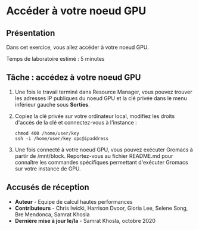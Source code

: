 # Accéder à votre noeud GPU

## Présentation

Dans cet exercice, vous allez accéder à votre noeud GPU.

Temps de laboratoire estimé : 5 minutes

## Tâche : accédez à votre noeud GPU

1.  Une fois le travail terminé dans Resource Manager, vous pouvez trouver les adresses IP publiques du noeud GPU et la clé privée dans le menu inférieur gauche sous **Sorties**.
    
2.  Copiez la clé privée sur votre ordinateur local, modifiez les droits d'accès de la clé et connectez-vous à l'instance :
    
        chmod 400 /home/user/key
        ssh -i /home/user/key opc@ipaddress
        
        
3.  Une fois connecté à votre noeud GPU, vous pouvez exécuter Gromacs à partir de /mnt/block. Reportez-vous au fichier README.md pour connaître les commandes spécifiques permettant d'exécuter Gromacs sur votre instance de GPU.
    

## Accusés de réception

*   **Auteur** - Equipe de calcul hautes performances
*   **Contributeurs** - Chris Iwicki, Harrison Dvoor, Gloria Lee, Selene Song, Bre Mendonca, Samrat Khosla
*   **Dernière mise à jour le/la** - Samrat Khosla, octobre 2020